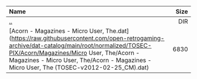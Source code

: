 |Name|Size|
|:---|---:|
|[..](../index.html)|DIR|
|[Acorn - Magazines - Micro User, The.dat](https://raw.githubusercontent.com/open-retrogaming-archive/dat-catalog/main/root/normalized/TOSEC-PIX/Acorn/Magazines/Micro User, The/Acorn - Magazines - Micro User, The/Acorn - Magazines - Micro User, The (TOSEC-v2012-02-25_CM).dat)|6830|
